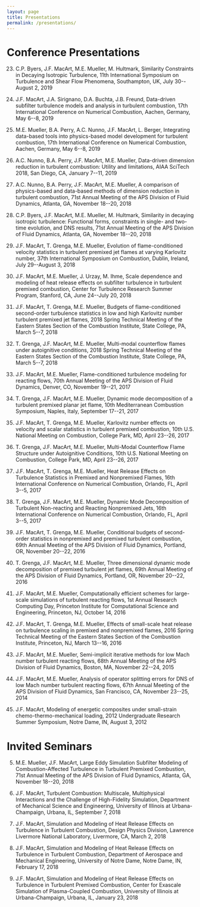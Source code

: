 ```yaml
---
layout: page
title: Presentations
permalink: /presentations/
---
```



# Conference Presentations


23. C.P. Byers, J.F. MacArt, M.E. Mueller, M. Hultmark, Similarity Constraints in Decaying Isotropic Turbulence, 11th International Symposium on Turbulence and Shear Flow Phenomena, Southampton, UK, July 30--August 2, 2019

22. J.F. MacArt, J.A. Sirignano, D.A. Buchta, J.B. Freund, Data-driven subfilter turbulence models and analysis in turbulent combustion, 17th International Conference on Numerical Combustion, Aachen, Germany, May 6--8, 2019

21. M.E. Mueller, B.A. Perry, A.C. Nunno, J.F. MacArt, L. Berger, Integrating data-based tools into physics-based model development for turbulent combustion, 17th International Conference on Numerical Combustion, Aachen, Germany, May 6--8, 2019

20. A.C. Nunno, B.A. Perry, J.F. MacArt, M.E. Mueller, Data-driven dimension reduction in turbulent combustion: Utility and limitations, AIAA SciTech 2018, San Diego, CA, January 7--11, 2019


19. A.C. Nunno, B.A. Perry, J.F. MacArt, M.E. Mueller, A comparison of physics-based and data-based methods of dimension reduction in turbulent combustion, 71st Annual Meeting of the APS Division of Fluid Dynamics, Atlanta, GA, November 18--20, 2018


18. C.P. Byers, J.F. MacArt, M.E. Mueller, M. Hultmark, Similarity in decaying isotropic turbulence: Functional forms, constraints in single- and two-time evolution, and DNS results, 71st Annual Meeting of the APS Division of Fluid Dynamics, Atlanta, GA, November 18--20, 2018


17. J.F. MacArt, T. Grenga, M.E. Mueller, Evolution of flame-conditioned velocity statistics in turbulent premixed jet flames at varying Karlovitz number, 37th International Symposium on Combustion, Dublin, Ireland, July 29--August 3, 2018


16. J.F. MacArt, M.E. Mueller, J. Urzay, M. Ihme, Scale dependence and modeling of heat release effects on subfilter turbulence in turbulent premixed combustion, Center for Turbulence Research Summer Program, Stanford, CA, June 24--July 20, 2018


15. J.F. MacArt, T. Grenga, M.E. Mueller, Budgets of flame-conditioned second-order turbulence statistics in low and high Karlovitz number turbulent premixed jet flames, 2018 Spring Technical Meeting of the Eastern States Section of the Combustion Institute, State College, PA, March 5--7, 2018


14. T. Grenga, J.F. MacArt, M.E. Mueller, Multi-modal counterflow flames under autoignitive conditions, 2018 Spring Technical Meeting of the Eastern States Section of the Combustion Institute, State College, PA, March 5--7, 2018


13. J.F. MacArt, M.E. Mueller, Flame-conditioned turbulence modeling for reacting flows, 70th Annual Meeting of the APS Division of Fluid Dynamics, Denver, CO, November 19--21, 2017


12. T. Grenga, J.F. MacArt, M.E. Mueller, Dynamic mode decomposition of a turbulent premixed planar jet flame, 10th Mediterranean Combustion Symposium, Naples, Italy, September 17--21, 2017


11. J.F. MacArt, T. Grenga, M.E. Mueller, Karlovitz number effects on velocity and scalar statistics in turbulent premixed combustion, 10th U.S. National Meeting on Combustion, College Park, MD, April 23--26, 2017


10. T. Grenga, J.F. MacArt, M.E. Mueller, Multi-Modal Counterflow Flame Structure under Autoignitive Conditions, 10th U.S. National Meeting on Combustion, College Park, MD, April 23--26, 2017


9. J.F. MacArt, T. Grenga, M.E. Mueller, Heat Release Effects on Turbulence Statistics in Premixed and Nonpremixed Flames, 16th International Conference on Numerical Combustion, Orlando, FL, April 3--5, 2017


8. T. Grenga, J.F. MacArt, M.E. Mueller, Dynamic Mode Decomposition of Turbulent Non-reacting and Reacting Nonpremixed Jets, 16th International Conference on Numerical Combustion, Orlando, FL, April 3--5, 2017


7. J.F. MacArt, T. Grenga, M.E. Mueller, Conditional budgets of second-order statistics in nonpremixed and premixed turbulent combustion, 69th Annual Meeting of the APS Division of Fluid Dynamics, Portland, OR, November 20--22, 2016


6. T. Grenga, J.F. MacArt, M.E. Mueller, Three dimensional dynamic mode decomposition of premixed turbulent jet flames, 69th Annual Meeting of the APS Division of Fluid Dynamics, Portland, OR, November 20--22, 2016


5. J.F. MacArt, M.E. Mueller, Computationally efficient schemes for large-scale simulations of turbulent reacting flows, 1st Annual Research Computing Day, Princeton Institute for Computational Science and Engineering, Princeton, NJ, October 14, 2016


4. J.F. MacArt, T. Grenga, M.E. Mueller, Effects of small-scale heat release on turbulence scaling in premixed and nonpremixed flames, 2016 Spring Technical Meeting of the Eastern States Section of the Combustion Institute, Princeton, NJ, March 13--16, 2016


3. J.F. MacArt, M.E. Mueller,  Semi-implicit iterative methods for low Mach number turbulent reacting flows, 68th Annual Meeting of the APS Division of Fluid Dynamics, Boston, MA, November 22--24, 2015


2. J.F. MacArt, M.E. Mueller,  Analysis of operator splitting errors for DNS of low Mach number turbulent reacting flows, 67th Annual Meeting of the APS Division of Fluid Dynamics, San Francisco, CA, November 23--25, 2014


1. J.F. MacArt,  Modeling of energetic composites under small-strain chemo-thermo-mechanical loading,  2012 Undergraduate Research Summer Symposium, Notre Dame, IN, August 3, 2012




# Invited Seminars


5. M.E. Mueller, J.F. MacArt, Large Eddy Simulation Subfilter Modeling of Combustion-Affected Turbulence in Turbulent Premixed Combustion, 71st Annual Meeting of the APS Division of Fluid Dynamics, Atlanta, GA, November 18--20, 2018

4. J.F. MacArt, Turbulent Combustion: Multiscale, Multiphysical Interactions and the Challenge of High-Fidelity Simulation, Department of Mechanical Science and Engineering, University of Illinois at Urbana-Champaign, Urbana, IL, September 7, 2018

3. J.F. MacArt, Simulation and Modeling of Heat Release Effects on Turbulence in Turbulent Combustion, Design Physics Division, Lawrence Livermore National Laboratory, Livermore, CA, March 2, 2018

2. J.F. MacArt, Simulation and Modeling of Heat Release Effects on Turbulence in Turbulent Combustion, Department of Aerospace and Mechanical Engineering, University of Notre Dame, Notre Dame, IN, February 17, 2018

1. J.F. MacArt, Simulation and Modeling of Heat Release Effects on Turbulence in Turbulent Premixed Combustion, Center for Exascale Simulation of Plasma-Coupled Combustion, University of Illinois at Urbana-Champaign, Urbana, IL, January 23, 2018